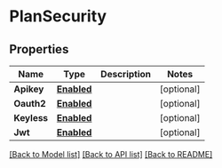# PlanSecurity

## Properties

Name | Type | Description | Notes
------------ | ------------- | ------------- | -------------
**Apikey** | [**Enabled**](Enabled.md) |  | [optional] 
**Oauth2** | [**Enabled**](Enabled.md) |  | [optional] 
**Keyless** | [**Enabled**](Enabled.md) |  | [optional] 
**Jwt** | [**Enabled**](Enabled.md) |  | [optional] 

[[Back to Model list]](../README.md#documentation-for-models) [[Back to API list]](../README.md#documentation-for-api-endpoints) [[Back to README]](../README.md)


